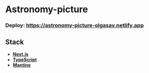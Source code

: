 # Astronomy-picture

### Deploy: https://astronomy-picture-olgasav.netlify.app

## Stack
- **[Next.js](https://nextjs.org/)**
- **[TypeScript](https://www.typescriptlang.org/)**
- **[Mantine](https://mantine.dev/)**
